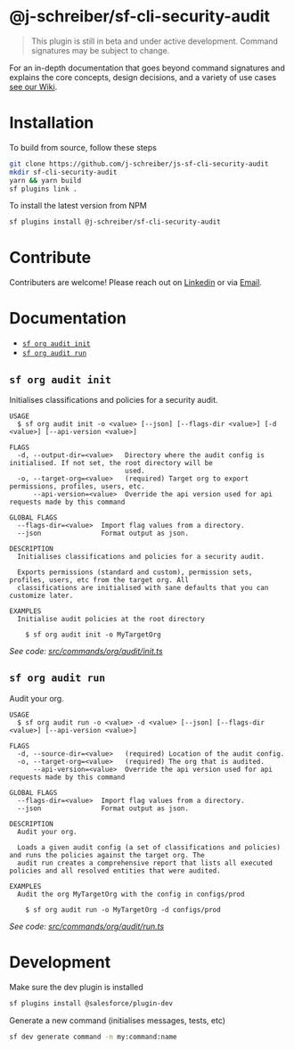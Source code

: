 # @j-schreiber/sf-cli-security-audit

> This plugin is still in beta and under active development. Command signatures may be subject to change.

For an in-depth documentation that goes beyond command signatures and explains the core concepts, design decisions, and a variety of use cases [see our Wiki](https://github.com/j-schreiber/js-sf-cli-security-audit/wiki).

# Installation

To build from source, follow these steps

```bash
git clone https://github.com/j-schreiber/js-sf-cli-security-audit
mkdir sf-cli-security-audit
yarn && yarn build
sf plugins link .
```

To install the latest version from NPM

```bash
sf plugins install @j-schreiber/sf-cli-security-audit
```

# Contribute

Contributers are welcome! Please reach out on [Linkedin](https://www.linkedin.com/in/jannis-schreiber/) or via [Email](mailto:info@lietzau-consulting.de).

# Documentation

<!-- commands -->

- [`sf org audit init`](#sf-org-audit-init)
- [`sf org audit run`](#sf-org-audit-run)

## `sf org audit init`

Initialises classifications and policies for a security audit.

```
USAGE
  $ sf org audit init -o <value> [--json] [--flags-dir <value>] [-d <value>] [--api-version <value>]

FLAGS
  -d, --output-dir=<value>   Directory where the audit config is initialised. If not set, the root directory will be
                             used.
  -o, --target-org=<value>   (required) Target org to export permissions, profiles, users, etc.
      --api-version=<value>  Override the api version used for api requests made by this command

GLOBAL FLAGS
  --flags-dir=<value>  Import flag values from a directory.
  --json               Format output as json.

DESCRIPTION
  Initialises classifications and policies for a security audit.

  Exports permissions (standard and custom), permission sets, profiles, users, etc from the target org. All
  classifications are initialised with sane defaults that you can customize later.

EXAMPLES
  Initialise audit policies at the root directory

    $ sf org audit init -o MyTargetOrg
```

_See code: [src/commands/org/audit/init.ts](https://github.com/j-schreiber/js-sf-cli-security-audit/blob/v0.1.0/src/commands/org/audit/init.ts)_

## `sf org audit run`

Audit your org.

```
USAGE
  $ sf org audit run -o <value> -d <value> [--json] [--flags-dir <value>] [--api-version <value>]

FLAGS
  -d, --source-dir=<value>   (required) Location of the audit config.
  -o, --target-org=<value>   (required) The org that is audited.
      --api-version=<value>  Override the api version used for api requests made by this command

GLOBAL FLAGS
  --flags-dir=<value>  Import flag values from a directory.
  --json               Format output as json.

DESCRIPTION
  Audit your org.

  Loads a given audit config (a set of classifications and policies) and runs the policies against the target org. The
  audit run creates a comprehensive report that lists all executed policies and all resolved entities that were audited.

EXAMPLES
  Audit the org MyTargetOrg with the config in configs/prod

    $ sf org audit run -o MyTargetOrg -d configs/prod
```

_See code: [src/commands/org/audit/run.ts](https://github.com/j-schreiber/js-sf-cli-security-audit/blob/v0.1.0/src/commands/org/audit/run.ts)_

<!-- commandsstop -->

# Development

Make sure the dev plugin is installed

```bash
sf plugins install @salesforce/plugin-dev
```

Generate a new command (initialises messages, tests, etc)

```bash
sf dev generate command -n my:command:name
```
